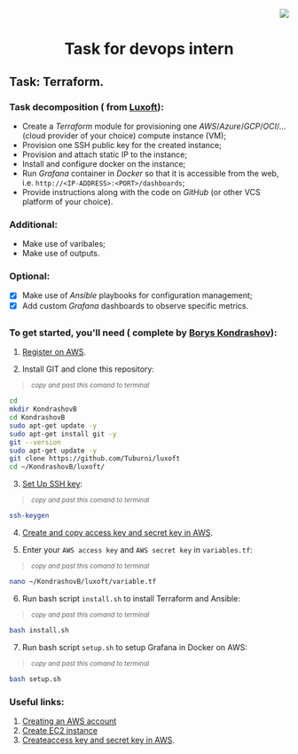 <p align="right"><a href="https://aws.amazon.com" rel="nofollow"><img src="https://img.shields.io/badge/Amazon_AWS-FF9900?style=for-the-badge&logo=amazonaws&logoColor=white" data-canonical-src="https://img.shields.io/badge/Amazon_AWS-FF9900?style=for-the-badge&logo=amazonaws&logoColor=white" style="max-width: 100%;"></a> </p>

# <p align="center"> Task for devops intern </p>

## Task: Terraform.


### Task decomposition ( from [Luxoft](https://career.luxoft.com/ua/)):
- Create a _Terraform_ module for provisioning one _AWS_/_Azure_/_GCP_/_OCI_/... (cloud provider of your choice) compute instance (VM);
- Provision one SSH public key for the created instance;
- Provision and attach static IP to the instance;
- Install and configure docker on the instance;
- Run _Grafana_ container in _Docker_ so that it is accessible from the web, i.e. `http://<IP-ADDRESS>:<PORT>/dashboards`;
- Provide instructions along with the code on _GitHub_ (or other VCS platform of your choice).

### Additional:

- Make use of varibales;
- Make use of outputs.

### Optional:

- [X] Make use of _Ansible_ playbooks for configuration management;
- [X] Add custom _Grafana_ dashboards to observe specific metrics.

##
    
### To get started, you'll need ( complete by [Borys Kondrashov](https://github.com/Tuburni)):

1. [Register on AWS](https://docs.aws.amazon.com/accounts/latest/reference/manage-acct-creating.html).

2. Install GIT and clone this repository:
>  <sub> _copy and past this comand to terminal_ </sub>
```bash
cd
mkdir KondrashovB
cd KondrashovB
sudo apt-get update -y
sudo apt-get install git -y
git --version
sudo apt-get update -y
git clone https://github.com/Tuburni/luxoft
cd ~/KondrashovB/luxoft/
```

3. [Set Up SSH key](https://www.digitalocean.com/community/tutorials/how-to-set-up-ssh-keys-on-ubuntu-20-04):

>  <sub> _copy and past this comand to terminal_ </sub>
```bash
ssh-keygen 
```

4. [Create and copy access key and secret key in AWS](https://docs.aws.amazon.com/powershell/latest/userguide/pstools-appendix-sign-up.html).

5. Enter your `AWS access key` and `AWS secret key` in `variables.tf`:
>  <sub> _copy and past this comand to terminal_ </sub>
```bash
nano ~/KondrashovB/luxoft/variable.tf
```

6. Run bash script `install.sh` to install Terraform and Ansible:
>  <sub> _copy and past this comand to terminal_ </sub>
```bash
bash install.sh
```

7. Run bash script `setup.sh` to setup Grafana in Docker on AWS:
>  <sub> _copy and past this comand to terminal_ </sub>
```bash
bash setup.sh
```


### Useful links:
1. [Creating an AWS account](https://docs.aws.amazon.com/accounts/latest/reference/manage-acct-creating.html)
2. [Create EC2 instance](https://www.guru99.com/creating-amazon-ec2-instance.html)
3. [Createaccess key and secret key in AWS](https://docs.aws.amazon.com/powershell/latest/userguide/pstools-appendix-sign-up.html).

